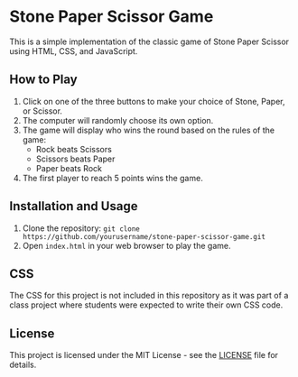 # Stone Paper Scissor Game

This is a simple implementation of the classic game of Stone Paper Scissor using HTML, CSS, and JavaScript.

## How to Play

1. Click on one of the three buttons to make your choice of Stone, Paper, or Scissor.
2. The computer will randomly choose its own option.
3. The game will display who wins the round based on the rules of the game:
    - Rock beats Scissors
    - Scissors beats Paper
    - Paper beats Rock
4. The first player to reach 5 points wins the game.

## Installation and Usage

1. Clone the repository: `git clone https://github.com/yourusername/stone-paper-scissor-game.git`
2. Open `index.html` in your web browser to play the game.

## CSS

The CSS for this project is not included in this repository as it was part of a class project where students were expected to write their own CSS code.

## License

This project is licensed under the MIT License - see the [LICENSE](LICENSE) file for details.
